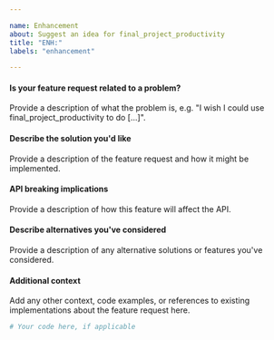 ```yaml
---

name: Enhancement
about: Suggest an idea for final_project_productivity
title: "ENH:"
labels: "enhancement"

---
```


#### Is your feature request related to a problem?

Provide a description of what the problem is, e.g. "I wish I could use
final_project_productivity to do [...]".

#### Describe the solution you'd like

Provide a description of the feature request and how it might be implemented.

#### API breaking implications

Provide a description of how this feature will affect the API.

#### Describe alternatives you've considered

Provide a description of any alternative solutions or features you've considered.

#### Additional context

Add any other context, code examples, or references to existing implementations about
the feature request here.

```python
# Your code here, if applicable
```
